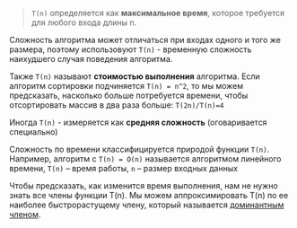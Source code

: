 > `T(n)` определяется как **максимальное время**, которое требуется для любого входа длины n.

Сложность алгоритма может отличаться при входах одного и того же размера, поэтому использовуют `T(n)` - временную сложность наихудшего случая поведения алгоритма.

Также `T(n)` называют **стоимостью выполнения** алгоритма. Если алгоритм сортировки подчиняется `T(n) = n^2`, то мы можем предсказать, насколько больше потребуется времени, чтобы отсортировать массив в два раза больше: `T(2n)/T(n)=4`

Иногда `T(n)` - измеряется как **средняя сложность** (оговаривается специально)

Сложность по времени классифицируется природой функции `T(n)`.
Например, алгоритм с `T(n) = O(n)` называется алгоритмом линейного времени,
`T(n)` – время работы, `n` – размер входных данных

Чтобы предсказать, как изменится время выполнения, нам не нужно знать все члены функции T(n). Мы можем аппроксимировать T(n) по ее наиболее быстрорастущему члену, который называется [доминантным членом](Доминантный%20член.md).